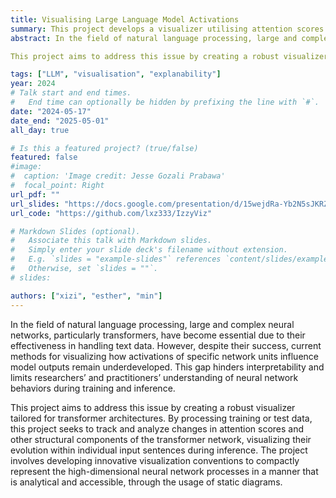 ```yaml
---
title: Visualising Large Language Model Activations
summary: This project develops a visualizer utilising attention scores to enhance transformer interpretability.
abstract: In the field of natural language processing, large and complex neural networks, particularly transformers, have become essential due to their effectiveness in handling text data. However, despite their success, current methods for visualizing how activations of specific network units influence model outputs remain underdeveloped. This gap hinders interpretability and limits researchers’ and practitioners’ understanding of neural network behaviors during training and inference.

This project aims to address this issue by creating a robust visualizer tailored for transformer architectures. By processing training or test data, this project seeks to track and analyze changes in attention scores and other structural components of the transformer network, visualizing their evolution within individual input sentences during inference. The project involves developing innovative visualization conventions to compactly represent the high-dimensional neural network processes in a manner that is analytical and accessible, through the usage of static diagrams.

tags: ["LLM", "visualisation", "explanability"]
year: 2024
# Talk start and end times.
#   End time can optionally be hidden by prefixing the line with `#`.
date: "2024-05-17"
date_end: "2025-05-01"
all_day: true

# Is this a featured project? (true/false)
featured: false
#image:
#  caption: 'Image credit: Jesse Gozali Prabawa'
#  focal_point: Right
url_pdf: ""
url_slides: "https://docs.google.com/presentation/d/15wejdRa-Yb2N5sJKRZkJYy-jw-0FM2LDpwLCSztOwqo/edit?usp=sharing"
url_code: "https://github.com/lxz333/IzzyViz"

# Markdown Slides (optional).
#   Associate this talk with Markdown slides.
#   Simply enter your slide deck's filename without extension.
#   E.g. `slides = "example-slides"` references `content/slides/example-slides.md`.
#   Otherwise, set `slides = ""`.
# slides:

authors: ["xizi", "esther", "min"]
---
```


In the field of natural language processing, large and complex neural networks, particularly transformers, have become essential due to their effectiveness in handling text data. However, despite their success, current methods for visualizing how activations of specific network units influence model outputs remain underdeveloped. This gap hinders interpretability and limits researchers’ and practitioners’ understanding of neural network behaviors during training and inference.

This project aims to address this issue by creating a robust visualizer tailored for transformer architectures. By processing training or test data, this project seeks to track and analyze changes in attention scores and other structural components of the transformer network, visualizing their evolution within individual input sentences during inference. The project involves developing innovative visualization conventions to compactly represent the high-dimensional neural network processes in a manner that is analytical and accessible, through the usage of static diagrams.
